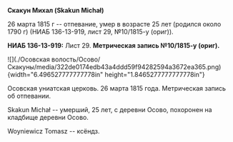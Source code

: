 **Скакун Михал (Skakun Michał)**

26 марта 1815 г -- отпевание, умер в возрасте 25 лет (родился около 1790
г) (НИАБ 136-13-919, лист 29, №10/1815-у (ориг)).

**НИАБ 136-13-919:** Лист 29. **Метрическая запись №10/1815-у (ориг).**

![](./Осовская волость/Осово/Скакуны/media/322de0174edb43a4ddd59f94282594a3672ea365.png){width="6.496527777777778in"
height="1.8465277777777778in"}

Осовская униатская церковь. 26 марта 1815 года. Метрическая запись об
отпевании.

Skakun Michał -- умерший, 25 лет, с деревни Осово, похоронен на кладбище
деревни Осово.

Woyniewicz Tomasz -- ксёндз.
